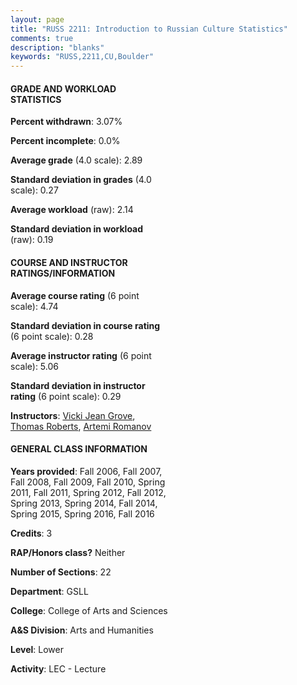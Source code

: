 ```yaml
---
layout: page
title: "RUSS 2211: Introduction to Russian Culture Statistics"
comments: true
description: "blanks"
keywords: "RUSS,2211,CU,Boulder"
---
```

<head>
<script src="https://ajax.googleapis.com/ajax/libs/jquery/2.1.3/jquery.min.js"></script>
<script src="https://dl.dropboxusercontent.com/s/pc42nxpaw1ea4o9/highcharts.js?dl=0"></script>
<!-- <script src="../assets/js/highcharts.js"></script> -->
<style type="text/css">@font-face {
	font-family: "Bebas Neue";
	src: url(https://www.filehosting.org/file/details/544349/BebasNeue Regular.otf) format("opentype");
	}
	h1.Bebas { 
		font-family: "Bebas Neue", Verdana, Tahoma;
	}
</style>
</head>
<body>
	<div id="container" style="float: right; width: 45%; height: 88%; margin-left: 2.5%; margin-right: 2.5%;"></div>
	<script language="JavaScript">
		$(document).ready(function() {
		var chart = {type: 'column'};
		var title = {text: 'Grade Distribution'};
		var xAxis = {categories: ['A','B','C','D','F'],crosshair: true};
		var yAxis = {min: 0,title: {text: 'Percentage'}};
		var tooltip = {headerFormat: '<center><b><span style="font-size:20px">{point.key}</span></b></center>',
		               pointFormat: '<td style="padding:0"><b>{point.y:.1f}%</b></td>',
		               footerFormat: '</table>',shared: true,useHTML: true};
		var plotOptions = {column: {pointPadding: 0.0,borderWidth: 0}};  
		var credits = {enabled: false};var series= [{name: 'Percent',data: [31.31,42.75,17.02,5.08,3.85,]}];
		var json = {};
		json.chart = chart;
		json.title = title;
		json.tooltip = tooltip;
		json.xAxis = xAxis;
		json.yAxis = yAxis;  
		json.series = series;
		json.plotOptions = plotOptions;  
		json.credits = credits;
		$('#container').highcharts(json);
	});
	</script>
</body>
			   
#### GRADE AND WORKLOAD STATISTICS

**Percent withdrawn**: 3.07%

**Percent incomplete**: 0.0%

**Average grade** (4.0 scale): 2.89

**Standard deviation in grades** (4.0 scale): 0.27

**Average workload** (raw): 2.14

**Standard deviation in workload** (raw): 0.19

#### COURSE AND INSTRUCTOR RATINGS/INFORMATION

**Average course rating** (6 point scale): 4.74

**Standard deviation in course rating** (6 point scale): 0.28

**Average instructor rating** (6 point scale): 5.06

**Standard deviation in instructor rating** (6 point scale): 0.29

**Instructors**: <a href='../../instructors/Vicki_Jean_Grove'>Vicki Jean Grove</a>, <a href='../../instructors/Thomas_Roberts'>Thomas Roberts</a>, <a href='../../instructors/Artemi_Romanov'>Artemi Romanov</a>

#### GENERAL CLASS INFORMATION

**Years provided**: Fall 2006, Fall 2007, Fall 2008, Fall 2009, Fall 2010, Spring 2011, Fall 2011, Spring 2012, Fall 2012, Spring 2013, Spring 2014, Fall 2014, Spring 2015, Spring 2016, Fall 2016

**Credits**: 3

**RAP/Honors class?** Neither

**Number of Sections**: 22

**Department**: GSLL

**College**: College of Arts and Sciences

**A&S Division**: Arts and Humanities

**Level**: Lower

**Activity**: LEC - Lecture
